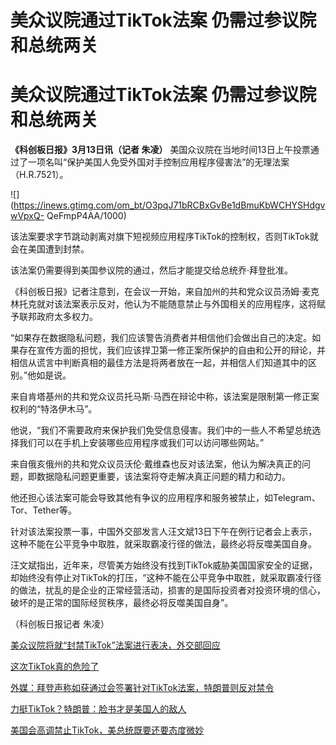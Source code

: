 # 美众议院通过TikTok法案 仍需过参议院和总统两关

# 美众议院通过TikTok法案 仍需过参议院和总统两关

**《科创板日报》3月13日讯（记者 朱凌）**
美国众议院在当地时间13日上午投票通过了一项名叫“保护美国人免受外国对手控制应用程序侵害法”的无理法案（H.R.7521）。

![](https://inews.gtimg.com/om_bt/O3pqJ71bRCBxGvBe1dBmuKbWCHYSHdgvwVpxQ-
QeFmpP4AA/1000)

该法案要求字节跳动剥离对旗下短视频应用程序TikTok的控制权，否则TikTok就会在美国遭到封禁。

该法案仍需要得到美国参议院的通过，然后才能提交给总统乔·拜登批准。

《科创板日报》记者注意到，在会议一开始，来自加州的共和党众议员汤姆·麦克林托克就对该法案表示反对，他认为不能随意禁止与外国相关的应用程序，这将赋予联邦政府太多权力。

“如果存在数据隐私问题，我们应该警告消费者并相信他们会做出自己的决定。如果存在宣传方面的担忧，我们应该捍卫第一修正案所保护的自由和公开的辩论，并相信从谎言中判断真相的最佳方法是将两者放在一起，并相信人们知道其中的区别。”他如是说。

来自肯塔基州的共和党众议员托马斯·马西在辩论中称，该法案是限制第一修正案权利的“特洛伊木马”。

他说，“我们不需要政府来保护我们免受信息侵害。我们中的一些人不希望总统选择我们可以在手机上安装哪些应用程序或我们可以访问哪些网站。”

来自俄亥俄州的共和党众议员沃伦·戴维森也反对该法案，他认为解决真正的问题，即数据隐私问题更重要，该法案将夺走解决真正问题的精力和动力。

他还担心该法案可能会导致其他有争议的应用程序和服务被禁止，如Telegram、Tor、Tether等。

针对该法案投票一事，中国外交部发言人汪文斌13日下午在例行记者会上表示，这种不能在公平竞争中取胜，就采取霸凌行径的做法，最终必将反噬美国自身。

汪文斌指出，近年来，尽管美方始终没有找到TikTok威胁美国国家安全的证据，却始终没有停止对TikTok的打压，“这种不能在公平竞争中取胜，就采取霸凌行径的做法，扰乱的是企业的正常经营活动，损害的是国际投资者对投资环境的信心，破坏的是正常的国际经贸秩序，最终必将反噬美国自身”。

（科创板日报记者 朱凌）

[美众议院将就“封禁TikTok”法案进行表决，外交部回应](https://news.qq.com/rain/a/20240313A05RXC00)

[这次TikTok真的危险了](https://news.qq.com/rain/a/20240309A07E4N00)

[外媒：拜登声称如获通过会签署针对TikTok法案，特朗普则反对禁令](https://news.qq.com/rain/a/20240309A02APL00)

[力挺TikTok？特朗普：脸书才是美国人的敌人](https://news.qq.com/rain/a/20240308A0AM0E00)

[美国会高调禁止TikTok，美总统既要还要态度微妙](https://news.qq.com/rain/a/20240310A047PO00)

